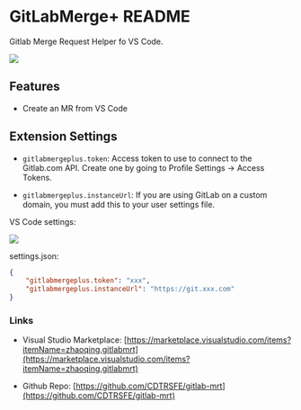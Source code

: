 # GitLabMerge+ README

Gitlab Merge Request Helper fo VS Code.

![](src/assets/view.jpg)

## Features

+ Create an MR from VS Code

## Extension Settings

+ `gitlabmergeplus.token`: Access token to use to connect to the Gitlab.com API. Create one by going to Profile Settings -> Access Tokens.

+ `gitlabmergeplus.instanceUrl`: If you are using GitLab on a custom domain, you must add this to your user settings file.

VS Code settings:

![](src/assets/setting.jpg)

settings.json:

```json
{
    "gitlabmergeplus.token": "xxx",
    "gitlabmergeplus.instanceUrl": "https://git.xxx.com"
}
```

### Links

+ Visual Studio Marketplace: [https://marketplace.visualstudio.com/items?itemName=zhaoqing.gitlabmrt](https://marketplace.visualstudio.com/items?itemName=zhaoqing.gitlabmrt)

* Github Repo: [https://github.com/CDTRSFE/gitlab-mrt](https://github.com/CDTRSFE/gitlab-mrt)
